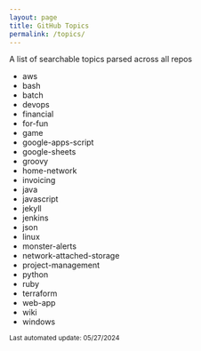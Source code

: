 ```yaml
---
layout: page
title: GitHub Topics
permalink: /topics/
---
```


A list of searchable topics parsed across all repos

* aws
* bash
* batch
* devops
* financial
* for-fun
* game
* google-apps-script
* google-sheets
* groovy
* home-network
* invoicing
* java
* javascript
* jekyll
* jenkins
* json
* linux
* monster-alerts
* network-attached-storage
* project-management
* python
* ruby
* terraform
* web-app
* wiki
* windows

<sub>Last automated update: 05/27/2024<sub>
